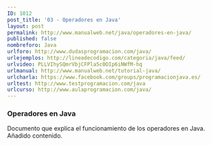 ```yaml
---
ID: 1012
post_title: '03 - Operadores en Java'
layout: post
permalink: http://www.manualweb.net/java/operadores-en-java/
published: false
nombreforo: Java
urlforo: http://www.dudasprogramacion.com/java/
urlejemplos: http://lineadecodigo.com/categoria/java/feed/
urlvideo: PLLVIhySQmrVbjCFPla5c0OIp6iNWfM-hq
urlmanual: http://www.manualweb.net/tutorial-java/
urlcharla: https://www.facebook.com/groups/programacionjava.es/
urltest: http://www.testprogramacion.com/java
urlcurso: http://www.aulaprogramacion.com/java/
---
```


### Operadores en Java

Documento que explica el funcionamiento de los operadores en Java.
Añadido contenido.
